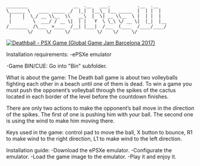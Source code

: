 ```
________                 __  .__   ___.          .__  .__   
\______ \   ____ _____ _/  |_|  |__\_ |__ _____  |  | |  |  
 |    |  \_/ __ \\__  \\   __\  |  \| __ \\__  \ |  | |  |  
 |    `   \  ___/ / __ \|  | |   Y  \ \_\ \/ __ \|  |_|  |__
/_______  /\___  >____  /__| |___|  /___  (____  /____/____/
        \/     \/     \/          \/    \/     \/           
```

[![Deathball - PSX Game (Global Game Jam Barcelona 2017)](http://img.youtube.com/vi/tPisBxHv-cI/0.jpg)](http://www.youtube.com/watch?v=tPisBxHv-cI "Deathball - PSX Game (Global Game Jam Barcelona 2017")

Installation requirements:
-ePSXe emulator

-Game BIN/CUE: Go into "Bin" subfolder.

What is about the game:
The Death ball game is about two volleyballs fighting each other in a beach until one of them is dead.
To win a game you must push the opponent’s volleyball through the spikes of the cactus located in each border of the level before the countdown finishes. 

There are only two actions to make the opponent’s ball move in the direction of the spikes.  The first of one is pushing him with your ball. 
The second one is using the wind to make him moving there.

Keys used in the game: 
control pad to move the ball, X button to bounce, R1 to make wind to the right direction, L1 to make wind to the left direction. 

Installation guide:
-Download the ePSXe emulator.
-Configurate the emulator.
-Load the game image to the emulator.
-Play it and enjoy it.
